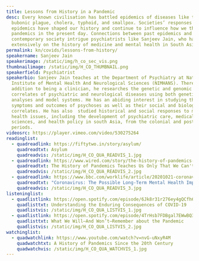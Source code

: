 ```yaml
---
title: Lessons from History in a Pandemic
desc: Every known civilisation has battled epidemics of diseases like the
  bubonic plague, cholera, typhoid, and smallpox. Societies’ responses to
  epidemics have shaped our history and continue to influence how we think of
  pandemics in the present day. Connections between past epidemics and
  contemporary society intrigue psychiatrists like Sanjeev Jain, who has worked
  extensively on the history of medicine and mental health in South Asia.
permalink: kn/covids/lessons-from-history/
speakername: Sanjeev Jain
speakerimage: /static/img/h_co_sec_vis.png
thumbnailimage: /static/img/H_CO_THUMBNAIL.png
speakerfield: Psychiatrist
speakerbio: Sanjeev Jain teaches at the Department of Psychiatry at National
  Institute of Mental Health And Neurological Sciences (NIMHANS). There, in
  addition to being a clinician, he researches the genetic and genomic
  correlates of psychiatric and neurological diseases using both genetic
  analyses and model systems. He has an abiding interest in studying the
  symptoms and outcomes of psychoses as well as their social and biological
  correlates. He has also  studied historical and social responses to mental
  health issues, including the development of psychiatric care, medical
  sciences, and health policy in south Asia, from the colonial and post-colonial
  periods.
videosrc: https://player.vimeo.com/video/530275264
readinglist:
  - quadreadlink: https://fiftytwo.in/story/asylum/
    quadreadtxt: Asylum
    quadreadvis: /static/img/H_CO_QUA_READVIS_1.jpg
  - quadreadlink: https://www.wired.com/story/the-history-of-pandemics-teaches-us-only-that-we-cant-be-taught/
    quadreadtxt: The History of Pandemics Teaches Us Only That We Can't Be Taught
    quadreadvis: /static/img/H_CO_QUA_READVIS_2.jpg
  - quadreadlink: https://www.bbc.com/worklife/article/20201021-coronavirus-the-possible-long-term-mental-health-impacts
    quadreadtxt: "Coronavirus: The Possible Long-Term Mental Health Impacts"
    quadreadvis: /static/img/H_CO_QUA_READVIS_3.jpg
listeninglist:
  - quadlistlink: https://open.spotify.com/episode/6Jk8r31r276ey4gQCfh6G0
    quadlisttxt: Understanding the Enduring Consequences of COVID-19
    quadlistvis: /static/img/H_CO_QUA_LISTVIS_1.jpg
  - quadlistlink: https://open.spotify.com/episode/4TrHsb7FDBgal7EWwBQ3TK
    quadlisttxt: What We Will—And Won’t—Remember about the Pandemic
    quadlistvis: /static/img/H_CO_QUA_LISTVIS_2.jpg
watchinglist:
  - quadwatchlink: https://www.youtube.com/watch?v=nvG-uNxyR4M
    quadwatchtxt: A History of Pandemics Since the 20th Century
    quadwatchvis: /static/img/H_CO_QUA_WATCHVIS_1.jpg
---
```

